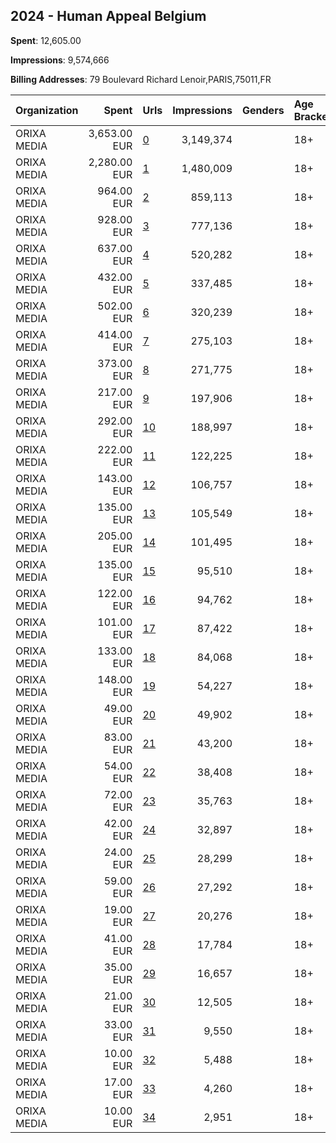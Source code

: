 ## 2024 - Human Appeal Belgium 
**Spent**: 12,605.00

**Impressions**: 9,574,666

**Billing Addresses**: 79 Boulevard Richard Lenoir,PARIS,75011,FR

|Organization|Spent|Urls|Impressions|Genders|Age Brackets|Country Codes|
|:---|---:|:---|---:|:---|:---|:---|
|ORIXA MEDIA|3,653.00 EUR|[0](https://www.snap.com/political-ads/asset/b11a6dc4e8c996f2389b168ffb9065d2bcf64e2f6a92a7ede3243c8426540ebb?mediaType=mp4)|3,149,374||18+|belgium|
|ORIXA MEDIA|2,280.00 EUR|[1](https://www.snap.com/political-ads/asset/b11a6dc4e8c996f2389b168ffb9065d2bcf64e2f6a92a7ede3243c8426540ebb?mediaType=mp4)|1,480,009||18+|belgium|
|ORIXA MEDIA|964.00 EUR|[2](https://www.snap.com/political-ads/asset/9bd5b726552ba1a15a9f226814e014752af2e7ec6f2722b34474ef34a4478148?mediaType=mp4)|859,113||18+|belgium|
|ORIXA MEDIA|928.00 EUR|[3](https://www.snap.com/political-ads/asset/7d8fa7bf00f9f9bf8288cf7b1a70ca79fd079982a6dccdf1b45ca16695d0050c?mediaType=mp4)|777,136||18+|belgium|
|ORIXA MEDIA|637.00 EUR|[4](https://www.snap.com/political-ads/asset/9161818d02970332b93e5b4a0ddc9e742847744a8a7c7cfb25580a313f278e2e?mediaType=mp4)|520,282||18+|belgium|
|ORIXA MEDIA|432.00 EUR|[5](https://www.snap.com/political-ads/asset/9bd5b726552ba1a15a9f226814e014752af2e7ec6f2722b34474ef34a4478148?mediaType=mp4)|337,485||18+|belgium|
|ORIXA MEDIA|502.00 EUR|[6](https://www.snap.com/political-ads/asset/7d8fa7bf00f9f9bf8288cf7b1a70ca79fd079982a6dccdf1b45ca16695d0050c?mediaType=mp4)|320,239||18+|belgium|
|ORIXA MEDIA|414.00 EUR|[7](https://www.snap.com/political-ads/asset/77a06c647112d511db4fce89da0ca440c73c50318c478e45b02eba5c29e5c08d?mediaType=mp4)|275,103||18+|belgium|
|ORIXA MEDIA|373.00 EUR|[8](https://www.snap.com/political-ads/asset/77a06c647112d511db4fce89da0ca440c73c50318c478e45b02eba5c29e5c08d?mediaType=mp4)|271,775||18+|belgium|
|ORIXA MEDIA|217.00 EUR|[9](https://www.snap.com/political-ads/asset/189422945e1456c0e921063d191339842d33702e5b2b9ecdc942e597008816e2?mediaType=mp4)|197,906||18+|belgium|
|ORIXA MEDIA|292.00 EUR|[10](https://www.snap.com/political-ads/asset/9161818d02970332b93e5b4a0ddc9e742847744a8a7c7cfb25580a313f278e2e?mediaType=mp4)|188,997||18+|belgium|
|ORIXA MEDIA|222.00 EUR|[11](https://www.snap.com/political-ads/asset/b2e563686df8c3ae2c95a6a0088d0eb962376ba21586178b8dde8e98ab0de88f?mediaType=mp4)|122,225||18+|belgium|
|ORIXA MEDIA|143.00 EUR|[12](https://www.snap.com/political-ads/asset/189422945e1456c0e921063d191339842d33702e5b2b9ecdc942e597008816e2?mediaType=mp4)|106,757||18+|belgium|
|ORIXA MEDIA|135.00 EUR|[13](https://www.snap.com/political-ads/asset/9a2cb9d676052937e6baa6eff52eb62f2e0721e8b0f7481d1c0e4e1191cbfa97?mediaType=mp4)|105,549||18+|belgium|
|ORIXA MEDIA|205.00 EUR|[14](https://www.snap.com/political-ads/asset/c2999d253f0ed35baecf11b512d596bb58448048a1aacd9d3040e8166390f8cb?mediaType=mp4)|101,495||18+|belgium|
|ORIXA MEDIA|135.00 EUR|[15](https://www.snap.com/political-ads/asset/b2e563686df8c3ae2c95a6a0088d0eb962376ba21586178b8dde8e98ab0de88f?mediaType=mp4)|95,510||18+|belgium|
|ORIXA MEDIA|122.00 EUR|[16](https://www.snap.com/political-ads/asset/ba7854a62ccba8ab32c6c7e30aafd6cd1e80694acba681739af1f2d87e202142?mediaType=mp4)|94,762||18+|belgium|
|ORIXA MEDIA|101.00 EUR|[17](https://www.snap.com/political-ads/asset/78544a78d043632094cbd47922235a239d3669bb8d74deeccd6717c6d125c9ff?mediaType=mp4)|87,422||18+|belgium|
|ORIXA MEDIA|133.00 EUR|[18](https://www.snap.com/political-ads/asset/58fbf3e8a1e04b437e4a0905305e94efc86521634d0cd5e044d24578f21d7a77?mediaType=mp4)|84,068||18+|belgium|
|ORIXA MEDIA|148.00 EUR|[19](https://www.snap.com/political-ads/asset/b11a6dc4e8c996f2389b168ffb9065d2bcf64e2f6a92a7ede3243c8426540ebb?mediaType=mp4)|54,227||18+|belgium|
|ORIXA MEDIA|49.00 EUR|[20](https://www.snap.com/political-ads/asset/ba7854a62ccba8ab32c6c7e30aafd6cd1e80694acba681739af1f2d87e202142?mediaType=mp4)|49,902||18+|belgium|
|ORIXA MEDIA|83.00 EUR|[21](https://www.snap.com/political-ads/asset/c2999d253f0ed35baecf11b512d596bb58448048a1aacd9d3040e8166390f8cb?mediaType=mp4)|43,200||18+|belgium|
|ORIXA MEDIA|54.00 EUR|[22](https://www.snap.com/political-ads/asset/78544a78d043632094cbd47922235a239d3669bb8d74deeccd6717c6d125c9ff?mediaType=mp4)|38,408||18+|belgium|
|ORIXA MEDIA|72.00 EUR|[23](https://www.snap.com/political-ads/asset/77a06c647112d511db4fce89da0ca440c73c50318c478e45b02eba5c29e5c08d?mediaType=mp4)|35,763||18+|belgium|
|ORIXA MEDIA|42.00 EUR|[24](https://www.snap.com/political-ads/asset/8afddef20882dfa88f10b05059715804aa32652acad88819c0036eafb903f2ba?mediaType=mp4)|32,897||18+|belgium|
|ORIXA MEDIA|24.00 EUR|[25](https://www.snap.com/political-ads/asset/8afddef20882dfa88f10b05059715804aa32652acad88819c0036eafb903f2ba?mediaType=mp4)|28,299||18+|belgium|
|ORIXA MEDIA|59.00 EUR|[26](https://www.snap.com/political-ads/asset/b2e563686df8c3ae2c95a6a0088d0eb962376ba21586178b8dde8e98ab0de88f?mediaType=mp4)|27,292||18+|belgium|
|ORIXA MEDIA|19.00 EUR|[27](https://www.snap.com/political-ads/asset/58fbf3e8a1e04b437e4a0905305e94efc86521634d0cd5e044d24578f21d7a77?mediaType=mp4)|20,276||18+|belgium|
|ORIXA MEDIA|41.00 EUR|[28](https://www.snap.com/political-ads/asset/c2999d253f0ed35baecf11b512d596bb58448048a1aacd9d3040e8166390f8cb?mediaType=mp4)|17,784||18+|belgium|
|ORIXA MEDIA|35.00 EUR|[29](https://www.snap.com/political-ads/asset/7d8fa7bf00f9f9bf8288cf7b1a70ca79fd079982a6dccdf1b45ca16695d0050c?mediaType=mp4)|16,657||18+|belgium|
|ORIXA MEDIA|21.00 EUR|[30](https://www.snap.com/political-ads/asset/9a2cb9d676052937e6baa6eff52eb62f2e0721e8b0f7481d1c0e4e1191cbfa97?mediaType=mp4)|12,505||18+|belgium|
|ORIXA MEDIA|33.00 EUR|[31](https://www.snap.com/political-ads/asset/ba7854a62ccba8ab32c6c7e30aafd6cd1e80694acba681739af1f2d87e202142?mediaType=mp4)|9,550||18+|belgium|
|ORIXA MEDIA|10.00 EUR|[32](https://www.snap.com/political-ads/asset/189422945e1456c0e921063d191339842d33702e5b2b9ecdc942e597008816e2?mediaType=mp4)|5,488||18+|belgium|
|ORIXA MEDIA|17.00 EUR|[33](https://www.snap.com/political-ads/asset/8afddef20882dfa88f10b05059715804aa32652acad88819c0036eafb903f2ba?mediaType=mp4)|4,260||18+|belgium|
|ORIXA MEDIA|10.00 EUR|[34](https://www.snap.com/political-ads/asset/58fbf3e8a1e04b437e4a0905305e94efc86521634d0cd5e044d24578f21d7a77?mediaType=mp4)|2,951||18+|belgium|
